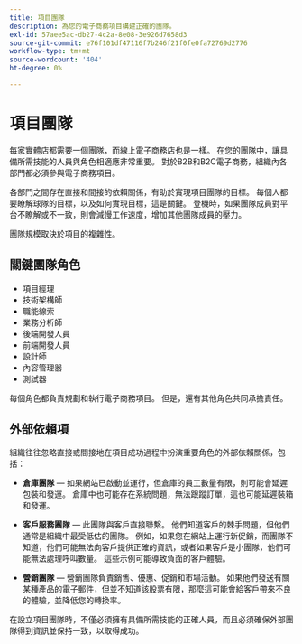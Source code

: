 ```yaml
---
title: 項目團隊
description: 為您的電子商務項目構建正確的團隊。
exl-id: 57aee5ac-db27-4c2a-8e08-3e926d7658d3
source-git-commit: e76f101df47116f7b246f21f0fe0fa72769d2776
workflow-type: tm+mt
source-wordcount: '404'
ht-degree: 0%

---
```


# 項目團隊

每家實體店都需要一個團隊，而線上電子商務店也是一樣。 在您的團隊中，讓具備所需技能的人員與角色相適應非常重要。 對於B2B和B2C電子商務，組織內各部門都必須參與電子商務項目。

各部門之間存在直接和間接的依賴關係，有助於實現項目團隊的目標。 每個人都要瞭解球隊的目標，以及如何實現目標，這是關鍵。 登機時，如果團隊成員對平台不瞭解或不一致，則會減慢工作速度，增加其他團隊成員的壓力。

團隊規模取決於項目的複雜性。

## 關鍵團隊角色

- 項目經理
- 技術架構師
- 職能線索
- 業務分析師
- 後端開發人員
- 前端開發人員
- 設計師
- 內容管理器
- 測試器

每個角色都負責規劃和執行電子商務項目。 但是，還有其他角色共同承擔責任。

## 外部依賴項

組織往往忽略直接或間接地在項目成功過程中扮演重要角色的外部依賴關係，包括：

- **倉庫團隊** — 如果網站已啟動並運行，但倉庫的員工數量有限，則可能會延遲包裝和發運。 倉庫中也可能存在系統問題，無法跟蹤訂單，這也可能延遲裝箱和發運。

- **客戶服務團隊** — 此團隊與客戶直接聯繫。 他們知道客戶的棘手問題，但他們通常是組織中最受低估的團隊。 例如，如果您在網站上運行新促銷，而團隊不知道，他們可能無法向客戶提供正確的資訊，或者如果客戶是小團隊，他們可能無法處理呼叫數量。 這些示例可能導致負面的客戶體驗。

- **營銷團隊** — 營銷團隊負責銷售、優惠、促銷和市場活動。 如果他們發送有關某種產品的電子郵件，但並不知道該股票有限，那麼這可能會給客戶帶來不良的體驗，並降低您的轉換率。

在設立項目團隊時，不僅必須擁有具備所需技能的正確人員，而且必須確保外部團隊得到資訊並保持一致，以取得成功。
